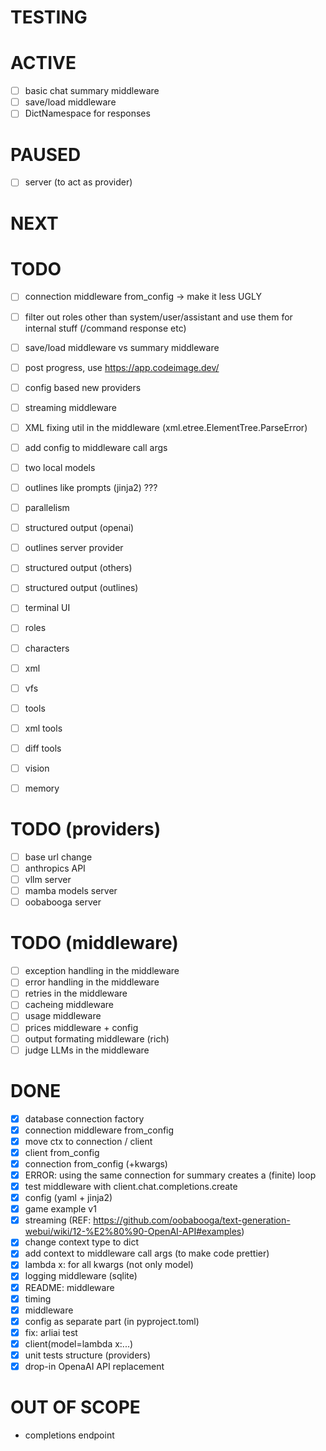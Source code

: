 # TESTING

# ACTIVE

- [ ] basic chat summary middleware
- [ ] save/load middleware
- [ ] DictNamespace for responses

# PAUSED

- [ ] server (to act as provider)

# NEXT


# TODO

- [ ] connection middleware from_config -> make it less UGLY
- [ ] filter out roles other than system/user/assistant and use them for internal stuff (/command response etc)
- [ ] save/load middleware vs summary middleware
- [ ] post progress, use https://app.codeimage.dev/
- [ ] config based new providers
- [ ] streaming middleware
- [ ] XML fixing util in the middleware (xml.etree.ElementTree.ParseError)
- [ ] add config to middleware call args
- [ ] two local models
- [ ] outlines like prompts (jinja2) ???
- [ ] parallelism

- [ ] structured output (openai)
- [ ] outlines server provider
- [ ] structured output (others)
- [ ] structured output (outlines)

- [ ] terminal UI

- [ ] roles
- [ ] characters

- [ ] xml
- [ ] vfs
- [ ] tools
- [ ] xml tools
- [ ] diff tools

- [ ] vision
- [ ] memory

# TODO (providers)

- [ ] base url change
- [ ] anthropics API
- [ ] vllm server
- [ ] mamba models server
- [ ] oobabooga server

# TODO (middleware)

- [ ] exception handling in the middleware
- [ ] error handling in the middleware
- [ ] retries in the middleware
- [ ] cacheing middleware
- [ ] usage middleware
- [ ] prices middleware + config
- [ ] output formating middleware (rich)
- [ ] judge LLMs in the middleware

# DONE

- [x] database connection factory
- [x] connection middleware from_config
- [x] move ctx to connection / client
- [x] client from_config
- [x] connection from_config (+kwargs)
- [x] ERROR: using the same connection for summary creates a (finite) loop
- [x] test middleware with client.chat.completions.create
- [x] config (yaml + jinja2)
- [x] game example v1
- [x] streaming (REF: https://github.com/oobabooga/text-generation-webui/wiki/12-%E2%80%90-OpenAI-API#examples)
- [x] change context type to dict
- [x] add context to middleware call args (to make code prettier)
- [x] lambda x: for all kwargs (not only model)
- [x] logging middleware (sqlite)
- [x] README: middleware
- [x] timing
- [x] middleware
- [x] config as separate part (in pyproject.toml)
- [x] fix: arliai test
- [x] client(model=lambda x:...)
- [x] unit tests structure (providers)
- [x] drop-in OpenaAI API replacement

# OUT OF SCOPE

- completions endpoint
